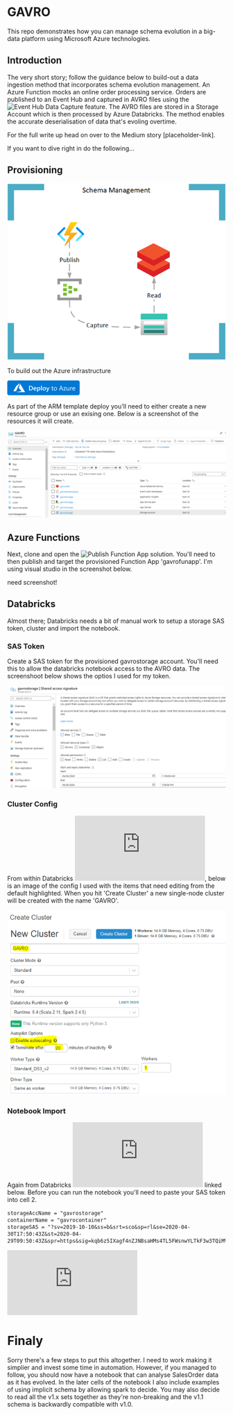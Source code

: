 # GAVRO
This repo demonstrates how you can manage schema evolution in a big-data platform using Microsoft Azure technologies.

## Introduction
The very short story; follow the guidance below to build-out a data ingestion method that incorporates schema evolution management. An Azure Function mocks an online order processing service. Orders are published to an Event Hub and captured in AVRO files using the ![Event Hub Data Capture feature](https://docs.microsoft.com/en-us/azure/event-hubs/event-hubs-capture-overview). The AVRO files are stored in a Storage Account which is then processed by Azure Databricks. The method enables the accurate deserialisation of data that's evoling overtime.

For the full write up head on over to the Medium story [placeholder-link].

If you want to dive right in do the following...

## Provisioning

![Architecture](https://github.com/GaryStrange/GAVRO/blob/master/GAVRO.png)

To build out the Azure infrastructure

<a href="https://portal.azure.com/#create/Microsoft.Template/uri/https%3A%2F%2Fraw.githubusercontent.com%2FGaryStrange%2Fazure-quickstart-templates%2Fmaster%2FGAVRO%2Fazuredeploy.json" target="_blank">
    <img src="https://raw.githubusercontent.com/Azure/azure-quickstart-templates/master/1-CONTRIBUTION-GUIDE/images/deploytoazure.png"/>
</a>

As part of the ARM template deploy you'll need to either create a new resource group or use an exising one. Below is a screenshot of the resources it will create.

![Resource Group](https://github.com/GaryStrange/GAVRO/blob/master/GavroResourceGroup.PNG)

## Azure Functions

Next, clone and open the ![Publish Function App solution](https://github.com/GaryStrange/GAVRO/tree/master/PublishFunctionApp). You'll need to then publish and target the provisioned Function App 'gavrofunapp'. I'm using visual studio in the screenshot below.

need screenshot!

## Databricks

Almost there; Databricks needs a bit of manual work to setup a storage SAS token, cluster and import the notebook.

### SAS Token

Create a SAS token for the provisioned gavrostorage account. You'll need this to allow the databricks notebook access to the AVRO data. The screenshoot below shows the optios I used for my token.

![SAS Token](https://github.com/GaryStrange/GAVRO/blob/master/CreateSAS.PNG)

### Cluster Config

From within Databricks ![create a new cluster](https://docs.databricks.com/clusters/create.html), below is an image of the config I used with the items that need editing from the default highlighted. When you hit 'Create Cluster' a new single-node cluster will be created with the name 'GAVRO'.

![Cluster Config](https://github.com/GaryStrange/GAVRO/blob/master/GavroClusterConfig.PNG)

### Notebook Import

Again from Databricks ![import the notebook](https://docs.databricks.com/notebooks/notebooks-manage.html) linked below. Before you can run the notebook you'll need to paste your SAS token into cell 2.

```
storageAccName = "gavrostorage"
containerName = "gavrocontainer"
storageSAS = "?sv=2019-10-10&ss=b&srt=sco&sp=rl&se=2020-04-30T17:50:43Z&st=2020-04-29T09:50:43Z&spr=https&sig=kqb6z5IXagf4nZJNBsaHMs4TL5FWsnwYLTkF3w3TQiM%3D"
```

![Notebook](https://github.com/GaryStrange/GAVRO/blob/master/Notebooks/py-ReadGAVRO.html)

# Finaly

Sorry there's a few steps to put this altogether. I need to work making it simplier and invest some time in automation. However, if you managed to follow, you should now have a notebook that can analyse SalesOrder data as it has evolved. In the later cells of the notebook I also include examples of using implicit schema by allowing spark to decide. You may also decide to read all the v1.x sets together as they're non-breaking and the v1.1 schema is backwardly compatible with v1.0.
